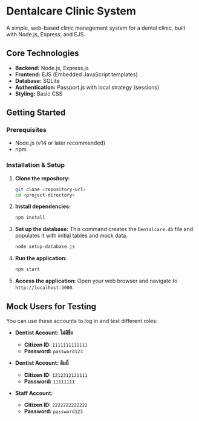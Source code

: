 # Dentalcare Clinic System

A simple, web-based clinic management system for a dental clinic, built with Node.js, Express, and EJS.

## Core Technologies

*   **Backend:** Node.js, Express.js
*   **Frontend:** EJS (Embedded JavaScript templates)
*   **Database:** SQLite
*   **Authentication:** Passport.js with local strategy (sessions)
*   **Styling:** Basic CSS

## Getting Started

### Prerequisites

*   Node.js (v14 or later recommended)
*   npm

### Installation & Setup

1.  **Clone the repository:**
    ```bash
    git clone <repository-url>
    cd <project-directory>
    ```

2.  **Install dependencies:**
    ```bash
    npm install
    ```

3.  **Set up the database:**
    This command creates the `Dentalcare.db` file and populates it with initial tables and mock data.
    ```bash
    node setup-database.js
    ```

4.  **Run the application:**
    ```bash
    npm start
    ```

5.  **Access the application:**
    Open your web browser and navigate to `http://localhost:3000`.

## Mock Users for Testing

You can use these accounts to log in and test different roles:

*   **Dentist Account: ไม่มีชื่อ**
    *   **Citizen ID:** `1111111111111`
    *   **Password:** `password123`

*   **Dentist Account: คีมมี่**
    *   **Citizen ID:** `1212312121111`
    *   **Password:** `11111111`

*   **Staff Account:**
    *   **Citizen ID:** `2222222222222`
    *   **Password:** `password123`

